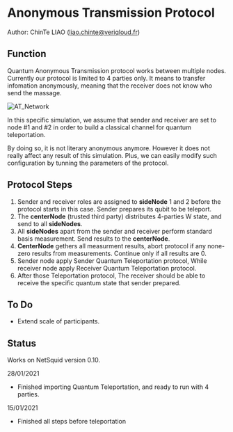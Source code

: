 # Anonymous Transmission Protocol
Author: ChinTe LIAO (liao.chinte@veriqloud.fr)

## Function

Quantum Anonymous Transmission protocol works between multiple nodes. Currently our protocol is limited to 4 parties only.
It means to transfer infomation anonymously, meaning that the receiver does not know who send the massage.


![AT_Network](https://github.com/LiaoChinTe/netsquid-simulation/blob/main/AnonymousTransmission/AnonymousTransmission_Network.png)

In this specific simulation, we assume that sender and receiver are set to node #1 and #2 in order to build a classical channel for quantum teleportation. 

By doing so, it is not literary anonymous anymore. However it does not really affect any result of this simulation. Plus, we can easily modify such configuration by tunning the parameters of the protocol.



## Protocol Steps

1. Sender and receiver roles are assigned to **sideNode** 1 and 2 before the protocol starts in this case. Sender prepares its qubit to be teleport.
2. The **centerNode** (trusted third party) distributes 4-parties W state, and send to all **sideNodes**.
3. All **sideNodes** apart from the sender and receiver perform standard basis measurement. Send results to the **centerNode**.
4. **CenterNode** gethers all measurment results, abort protocol if any none-zero results from measurements. Continue only if all results are 0.
5. Sender node apply Sender Quantum Teleportation protocol, While receiver node apply Receiver Quantum Teleportation protocol.
6. After those Teleportation protocol, The receiver should be able to receive the specific quantum state that sender prepared.




## To Do

- Extend scale of participants.


## Status

Works on NetSquid version 0.10.

28/01/2021
- Finished importing Quantum Teleportation, and ready to run with 4 parties.

15/01/2021
- Finished all steps before teleportation
